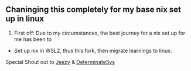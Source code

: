 ## Chaninging this completely for my base nix set up in linux 

1. First off: Due to my circumstances, the best journey for a nix set up for me has been to
- Set up nix in WSL2, thus this fork, then migrate learnings to linux. 

Special Shout out to [Jeezy]([url](https://x.com/JeezyCodes)) & [DeterminateSys]([url](https://x.com/DeterminateSys/)) 
